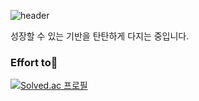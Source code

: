 ![header](https://capsule-render.vercel.app/api?type=slice&color=n&text=Sim%20jae%20sung&desc=simsorry&descAlign=84&descAlignY=50&fontAlign=75&fontAlignY=30&height=150&fontSize=50&animation=fadeIn&fontColor=f7f5f5)

성장할 수 있는 기반을 탄탄하게 다지는 중입니다.

<h3><b>Effort to💪</b></h3>

<p align="center">
  
  [![Solved.ac 프로필](http://mazassumnida.wtf/api/v2/generate_badge?boj=tlawotjd123)](https://solved.ac/tlawotjd123)
  
</p>
